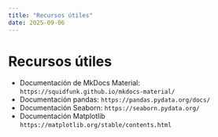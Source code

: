 ```yaml
---
title: "Recursos útiles"
date: 2025-09-06
---
```


# Recursos útiles

- Documentación de MkDocs Material: `https://squidfunk.github.io/mkdocs-material/`
- Documentación pandas: `https://pandas.pydata.org/docs/`
- Documentación Seaborn: `https://seaborn.pydata.org/`
- Documentación Matplotlib `https://matplotlib.org/stable/contents.html`
